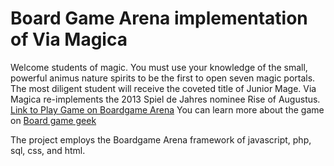 # Board Game Arena implementation of Via Magica
Welcome students of magic. You must use your knowledge of the small, powerful animus nature spirits to be the first to open seven magic portals. The most diligent student will receive the coveted title of Junior Mage.
Via Magica re-implements the 2013 Spiel de Jahres nominee Rise of Augustus.
[Link to Play Game on Boardgame Arena](https://boardgamearena.com/gamepanel?game=viamagica)
You can learn more about the game on [Board game geek](https://www.boardgamegeek.com/boardgame/300936/magica)

The project employs the Boardgame Arena framework of javascript, php, sql, css, and html.
